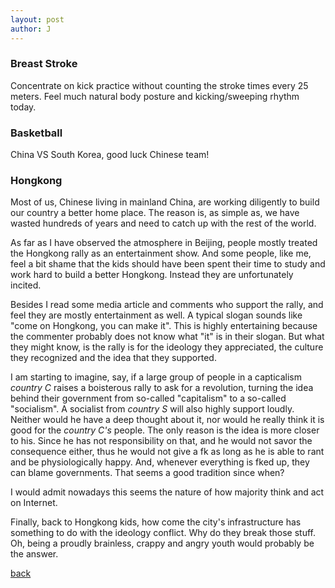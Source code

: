 ```yaml
---
layout: post
author: J
---
```


### Breast Stroke

Concentrate on kick practice without counting the stroke times every 25
meters. Feel much natural body posture and kicking/sweeping rhythm today.

### Basketball

China VS South Korea, good luck Chinese team!

### Hongkong

Most of us, Chinese living in mainland China, are working diligently to build
our country a better home place. The reason is, as simple as, we have wasted
hundreds of years and need to catch up with the rest of the world.

As far as I have observed the atmosphere in Beijing, people mostly treated the
Hongkong rally as an entertainment show. And some people, like me, feel a bit
shame that the kids should have been spent their time to study and work hard
to build a better Hongkong. Instead they are unfortunately incited.

Besides I read some media article and comments who support the rally, and feel
they are mostly entertainment as well. A typical slogan sounds like "come on
Hongkong, you can make it". This is highly entertaining because the commenter
probably does not know what "it" is in their slogan. But what they might know,
is the rally is for the ideology they appreciated, the culture they recognized
and the idea that they supported.

I am starting to imagine, say, if a large group of people in a capticalism
*country C* raises a boisterous rally to ask for a revolution, turning the
idea behind their government from so-called "capitalism" to a so-called
"socialism". A socialist from *country S* will also highly support
loudly. Neither would he have a deep thought about it, nor would he really
think it is good for the *country C's* people. The only reason is the idea is
more closer to his. Since he has not responsibility on that, and he would not
savor the consequence either, thus he would not give a fk as long as he is
able to rant and be physiologically happy. And, whenever everything is fked
up, they can blame governments. That seems a good tradition since when?

I would admit nowadays this seems the nature of how majority think and act on
Internet.

Finally, back to Hongkong kids, how come the city's infrastructure has
something to do with the ideology conflict. Why do they break those stuff. Oh,
being a proudly brainless, crappy and angry youth would probably be the answer.

[back](https://yifanjiang.github.io/)
